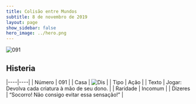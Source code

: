 ```yaml
---
title: Colisão entre Mundos
subtitle: 8 de novembro de 2019
layout: page
show_sidebar: false
hero_image: ../hero.png
---
```


![091](https://cdn.keyforgegame.com/media/card_front/pt/452_091_78278825PHGG_pt.png)

## Histeria

|----|----|
| Número | 091 |
| Casa | ![Dis](https://archonarcana.com/images/thumb/e/e8/Dis.png/22px-Dis.png "Dis") |
| Tipo | Ação |
| Texto | Jogar: Devolva cada criatura à mão  de seu dono. |
| Raridade | Incomum |
| Dizeres | “Socorro! Não consigo evitar essa sensação!” |
